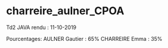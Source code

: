 # charreire_aulner_CPOA

Td2 JAVA
rendu : 11-10-2019

Pourcentages: 
AULNER Gautier : 65%
CHARREIRE Emma : 35%
